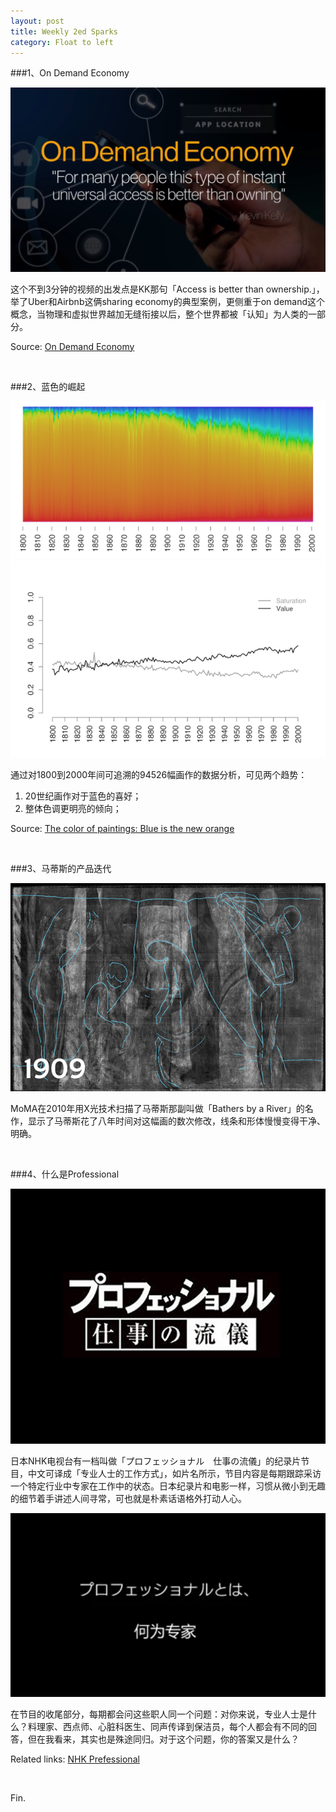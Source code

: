 ```yaml
---
layout: post
title: Weekly 2ed Sparks
category: Float to left
---
```



###1、On Demand Economy

![set](/images/ondemandeconomy.png)

这个不到3分钟的视频的出发点是KK那句「Access is better than ownership.」，举了Uber和Airbnb这俩sharing economy的典型案例，更侧重于on demand这个概念，当物理和虚拟世界越加无缝衔接以后，整个世界都被「认知」为人类的一部分。

Source: [On Demand Economy](https://www.youtube.com/watch?v=rgTjKM4C9Dg&feature=youtu.be)

</br>

###2、蓝色的崛起

![set](/images/newblue1.png "Blue is the new orange")
![set](/images/newblue2.png "Trend")

通过对1800到2000年间可追溯的94526幅画作的数据分析，可见两个趋势：

1. 20世纪画作对于蓝色的喜好；
2. 整体色调更明亮的倾向；

Source: [The color of paintings: Blue is the new orange](http://blog.martinbellander.com/post/115411125748/the-colors-of-paintings-blue-is-the-new-orange)

</br>

###3、马蒂斯的产品迭代

![set](/images/matisse.gif "Matisse")

MoMA在2010年用X光技术扫描了马蒂斯那副叫做「Bathers by a River」的名作，显示了马蒂斯花了八年时间对这幅画的数次修改，线条和形体慢慢变得干净、明确。

</br>

###4、什么是Professional

![set](/images/professional.jpg)

日本NHK电视台有一档叫做「プロフェッショナル　仕事の流儀」的纪录片节目，中文可译成「专业人士的工作方式」，如片名所示，节目内容是每期跟踪采访一个特定行业中专家在工作中的状态。日本纪录片和电影一样，习惯从微小到无趣的细节着手讲述人间寻常，可也就是朴素话语格外打动人心。

![set](/images/whatisprofessional.png)

在节目的收尾部分，每期都会问这些职人同一个问题：对你来说，专业人士是什么？料理家、西点师、心脏科医生、同声传译到保洁员，每个人都会有不同的回答，但在我看来，其实也是殊途同归。对于这个问题，你的答案又是什么？

Related links: [NHK Prefessional](http://www.nhk.or.jp/professional/)

</br>

Fin.

